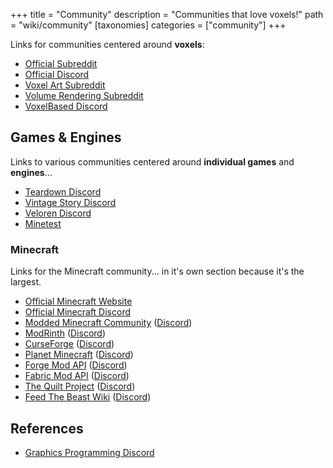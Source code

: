 +++
title = "Community"
description = "Communities that love voxels!"
path = "wiki/community"
[taxonomies]
categories = ["community"]
+++

Links for communities centered around **voxels**:

- [Official Subreddit](https://www.reddit.com/r/VoxelGameDev)
- [Official Discord](https://voxelgamedev.com/)
- [Voxel Art Subreddit](https://www.reddit.com/r/VoxelArt)
- [Volume Rendering Subreddit](https://www.reddit.com/r/VolumeRendering)
- [VoxelBased Discord](https://discord.com/invite/aegudcbYhr)

## Games & Engines

Links to various communities centered around **individual games** and **engines**...

- [Teardown Discord](https://discord.gg/teardown)
- [Vintage Story Discord](https://discord.gg/CkJjdrB)
- [Veloren Discord](https://discord.gg/ecUxc9N)
- [Minetest](https://www.minetest.net/get-involved/)

### Minecraft

Links for the Minecraft community... in it's own section because it's the largest.

- [Official Minecraft Website](https://www.minecraft.net/)
- [Official Minecraft Discord](https://discord.gg/minecraft)
- [Modded Minecraft Community](https://www.reddit.com/r/feedthebeast/) ([Discord](https://discord.com/invite/moddedmc))
- [ModRinth](https://modrinth.com/) ([Discord](https://discord.gg/EUHuJHt))
- [CurseForge](https://www.curseforge.com/minecraft/) ([Discord](https://discord.com/invite/curseforge))
- [Planet Minecraft](https://www.planetminecraft.com/) ([Discord](https://discord.gg/QQSWwyg))
- [Forge Mod API](https://minecraftforge.net/) ([Discord](https://discord.gg/forge))
- [Fabric Mod API](https://fabricmc.net/) ([Discord](https://discord.gg/v6v4pMv))
- [The Quilt Project](https://quiltmc.org/) ([Discord](https://discord.quiltmc.org/))
- [Feed The Beast Wiki](https://ftb.fandom.com/wiki/FTB_Wiki) ([Discord](https://go.ftb.team/discord))

## References

- [Graphics Programming Discord](https://discord.gg/6mgNGk7)
